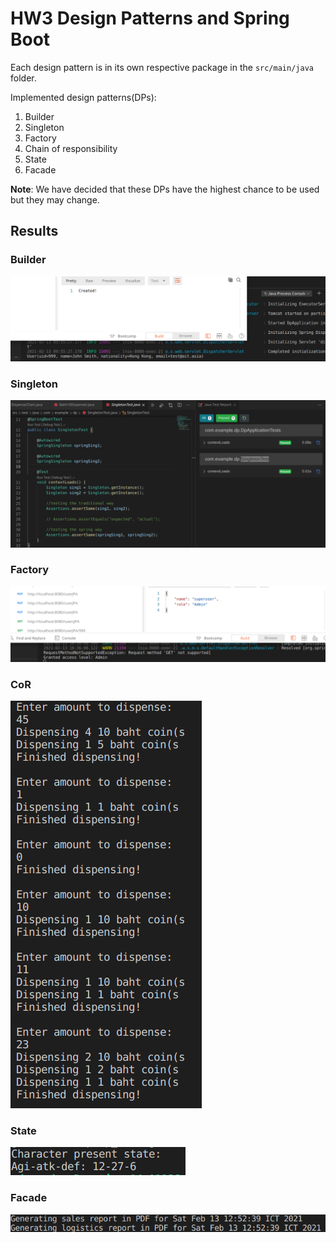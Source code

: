 # HW3 Design Patterns and Spring Boot

Each design pattern is in its own respective package in the `src/main/java` folder.

Implemented design patterns(DPs):

1. Builder
2. Singleton
3. Factory
4. Chain of responsibility
5. State
6. Facade

**Note**: We have decided that these DPs have the highest chance to be used but they may change.

## Results

### Builder

![alt text](docs/hw3-builder.png)

### Singleton

![alt text](docs/hw3-singleton.png)

### Factory

![alt text](docs/hw3-factory.png)

### CoR

![alt text](docs/hw3-cor.png)

### State

![alt text](docs/hw3-state.png)

### Facade

![alt text](docs/hw3-facade.png)

